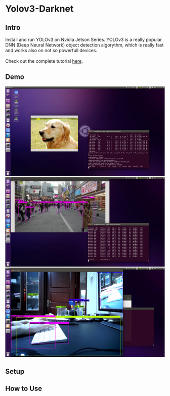 # Yolov3-Darknet

## Intro

Install and run YOLOv3 on Nvidia Jetson Series. YOLOv3 is a really popular DNN (Deep Neural Network) object detection algorythm, which is really fast and works also on not so powerfull devices. \
 \
Check out the complete tutorial [here](www.hikariai.net).

## Demo

![](demo-screenshots/demo001.jpg)
![](demo-screenshots/demo002.jpg)
![](demo-screenshots/demo003.jpg)

## Setup
## How to Use
